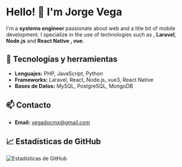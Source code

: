# Hello! 👋 I'm Jorge Vega

I'm a **systems engineer** passionate about web and a litle bit of mobile development. I specialize in the use of technologies such as , **Laravel**, **Node.js** and **React Native , vue**.

## 🚀 Tecnologías y herramientas
- **Lenguajes:** PHP, JavaScript, Python
- **Frameworks:** Laravel, React, Node.js, vue3, React Native
- **Bases de Datos:** MySQL, PostgreSQL, MongoDB

## 📫 Contacto
- **Email:** vegadocmx@gmail.com

## 📈 Estadísticas de GitHub
![Estadísticas de GitHub](https://github-readme-stats.vercel.app/api?username=DocMX&show_icons=true&theme=radical)

